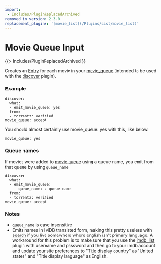 ```yaml
---
import:
 - Includes/PluginReplacedArchived
removed_in_version: 2.3.0
replacement_plugins: '[movie_list](/Plugins/List/movie_list)'
---
```

# Movie Queue Input
{{> Includes/PluginReplacedArchived }}

Creates an [Entry](/Entry) for each movie in your [movie_queue](/Plugins/movie_queue) (intended to be used with the [discover](/Plugins/discover) plugin).

### Example
```
discover:
  what:
  - emit_movie_queue: yes
  from:
  - torrentz: verified
movie_queue: accept
```

You should almost certainly use movie_queue: yes with this, like below.

```
movie_queue: yes
```

### Queue names
If movies were added to [movie queue](/Plugins/movie_queue) using a queue name, you emit from that queue by using `queue_name`:
```
discover:
  what:
  - emit_movie_queue:
      queue_name: a queue name
  from:
  - torrentz: verified
movie_queue: accept
```

### Notes
 * `queue_name` is case insensitive
 * Emits names in IMDB translated form, making this pretty useless with [search](/Plugins/search) if you live somewhere where english isn't primary language. A workaround for this problem is to make sure that you use the [imdb_list](/Plugins/imdb_list) plugin with username and password and then go to your imdb account and update your site preferences to "Title display country" as "United states" and "Title display language" as English.